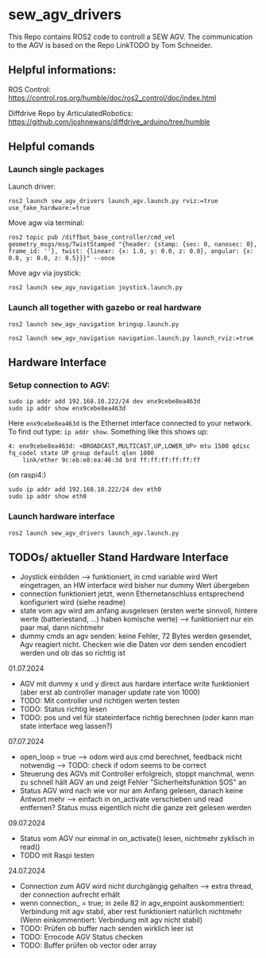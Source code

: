 # sew_agv_drivers

This Repo contains ROS2 code to controll a SEW AGV. The communication to the AGV is based on the Repo LinkTODO by Tom Schneider.

## Helpful informations:
ROS Control: https://control.ros.org/humble/doc/ros2_control/doc/index.html 

Diffdrive Repo by ArticulatedRobotics: https://github.com/joshnewans/diffdrive_arduino/tree/humble 


## Helpful comands
### Launch single packages
Launch driver:
```
ros2 launch sew_agv_drivers launch_agv.launch.py rviz:=true use_fake_hardware:=true
```
Move agw via terminal:
```
ros2 topic pub /diffbot_base_controller/cmd_vel geometry_msgs/msg/TwistStamped "{header: {stamp: {sec: 0, nanosec: 0}, frame_id: ''}, twist: {linear: {x: 1.0, y: 0.0, z: 0.0}, angular: {x: 0.0, y: 0.0, z: 0.5}}}" --once
```
Move agv via joystick:
```
ros2 launch sew_agv_navigation joystick.launch.py
```
### Launch all together with gazebo or real hardware
```
ros2 launch sew_agv_navigation bringup.launch.py
```
```
ros2 launch sew_agv_navigation navigation.launch.py launch_rviz:=true
```






## Hardware Interface
### Setup connection to AGV:
```
sudo ip addr add 192.168.10.222/24 dev enx9cebe8ea463d
sudo ip addr show enx9cebe8ea463d
```

Here `enx9cebe8ea463d` is the Ethernet interface connected to your network. To find out type: `ip addr show`. Something like this shows up:
```
4: enx9cebe8ea463d: <BROADCAST,MULTICAST,UP,LOWER_UP> mtu 1500 qdisc fq_codel state UP group default qlen 1000
    link/ether 9c:eb:e8:ea:46:3d brd ff:ff:ff:ff:ff:ff
```
(on raspi4:)
```
sudo ip addr add 192.168.10.222/24 dev eth0
sudo ip addr show eth0
```

### Launch hardware interface
```
ros2 launch sew_agv_drivers launch_agv.launch.py 
```



## TODOs/ aktueller Stand Hardware Interface
- Joystick einbilden --> funktioniert, in cmd variable wird Wert eingetragen, an HW interface wird bisher nur dummy Wert übergeben
- connection funktioniert jetzt, wenn Ethernetanschluss entsprechend konfiguriert wird (siehe readme)
- state vom agv wird am anfang ausgelesen (ersten werte sinnvoll, hintere werte (batteriestand, ...) haben komische werte) --> funktioniert nur ein paar mal, dann nichtmehr
- dummy cmds an agv senden: keine Fehler, 72 Bytes werden gesendet, Agv reagiert nicht. Checken wie die Daten vor dem senden encodiert werden und ob das so richtig ist

01.07.2024
- AGV mit dummy x und y direct aus hardare interface write funktioniert (aber erst ab controller manager update rate von 1000)
- TODO: Mit controller und richtigen werten testen
- TODO: Status richtig lesen
- TODO: pos und vel für stateinterface richtig berechnen (oder kann man state interface weg lassen?)

07.07.2024
- open_loop = true --> odom wird aus cmd berechnet, feedback nicht notwendig --> TODO: check if odom seems to be correct
- Steuerung des AGVs mit Controller erfolgreich, stoppt manchmal, wenn zu schnell hält AGV an und zeigt Fehler "Sicherheitsfunktion SOS" an
- Status AGV wird nach wie vor nur am Anfang gelesen, danach keine Antwort mehr --> einfach in on_activate verschieben und read entfernen? Status muss eigentlich nicht die ganze zeit gelesen werden


09.07.2024
- Status vom AGV nur einmal in on_activate() lesen, nichtmehr zyklisch in read()
- TODO mit Raspi testen


24.07.2024
- Connection zum AGV wird nicht durchgängig gehalten --> extra thread, der connection aufrecht erhält
- wenn connection_ = true; in zeile 82 in agv_enpoint auskommentiert: Verbindung mit agv stabil, aber rest funktioniert natürlich nichtmehr (Wenn einkommentiert: Verbindung mit agv nicht stabil)
- TODO: Prüfen ob buffer nach senden wirklich leer ist
- TODO: Errocode AGV Status checken
- TODO: Buffer prüfen ob vector oder array
